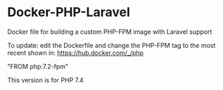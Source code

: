 # Docker-PHP-Laravel
Docker file for building a custom PHP-FPM image with Laravel support

To update: edit the Dockerfile and change the PHP-FPM tag to the most recent shown in:
https://hub.docker.com/_/php

"FROM php:7.2-fpm"


This version is for PHP 7.4